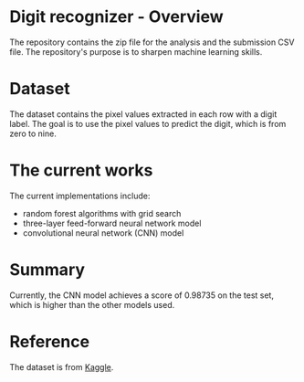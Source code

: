 # Digit recognizer - Overview
The repository contains the zip file for the analysis and the submission CSV file.
The repository's purpose is to sharpen machine learning skills.

# Dataset
The dataset contains the pixel values extracted in each row with a digit label. The goal is to use the pixel values
to predict the digit, which is from zero to nine.

# The current works
The current implementations include:
- random forest algorithms with grid search
- three-layer feed-forward neural network model
- convolutional neural network (CNN) model

# Summary
Currently, the CNN model achieves a score of 0.98735 on the test set, which is higher than the other models used.

# Reference
The dataset is from [Kaggle](https://www.kaggle.com/c/digit-recognizer).